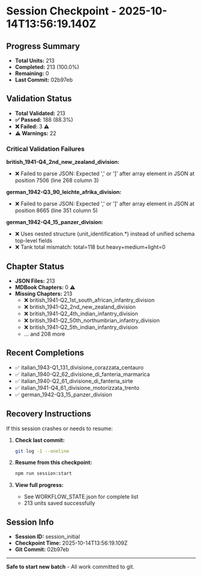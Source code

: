 # Session Checkpoint - 2025-10-14T13:56:19.140Z

## Progress Summary

- **Total Units:** 213
- **Completed:** 213 (100.0%)
- **Remaining:** 0
- **Last Commit:** 02b97eb

## Validation Status

- **Total Validated:** 213
- **✅ Passed:** 188 (88.3%)
- **❌ Failed:** 3 ⚠️
- **⚠️ Warnings:** 22

### Critical Validation Failures

**british_1941-Q4_2nd_new_zealand_division:**
  - ❌ Failed to parse JSON: Expected ',' or ']' after array element in JSON at position 7506 (line 268 column 3)

**german_1942-Q3_90_leichte_afrika_division:**
  - ❌ Failed to parse JSON: Expected ',' or ']' after array element in JSON at position 8665 (line 351 column 5)

**german_1942-Q4_15_panzer_division:**
  - ❌ Uses nested structure (unit_identification.*) instead of unified schema top-level fields
  - ❌ Tank total mismatch: total=118 but heavy+medium+light=0

## Chapter Status

- **JSON Files:** 213
- **MDBook Chapters:** 0 ⚠️
- **Missing Chapters:** 213
  - ❌ british_1941-Q2_1st_south_african_infantry_division
  - ❌ british_1941-Q2_2nd_new_zealand_division
  - ❌ british_1941-Q2_4th_indian_infantry_division
  - ❌ british_1941-Q2_50th_northumbrian_infantry_division
  - ❌ british_1941-Q2_5th_indian_infantry_division
  - ... and 208 more

## Recent Completions

- ✅ italian_1943-Q1_131_divisione_corazzata_centauro
- ✅ italian_1940-Q2_62_divisione_di_fanteria_marmarica
- ✅ italian_1940-Q2_61_divisione_di_fanteria_sirte
- ✅ italian_1941-Q4_61_divisione_motorizzata_trento
- ✅ german_1942-Q3_15_panzer_division

## Recovery Instructions

If this session crashes or needs to resume:

1. **Check last commit:**
   ```bash
   git log -1 --oneline
   ```

2. **Resume from this checkpoint:**
   ```bash
   npm run session:start
   ```

3. **View full progress:**
   - See WORKFLOW_STATE.json for complete list
   - 213 units saved successfully

## Session Info

- **Session ID:** session_initial
- **Checkpoint Time:** 2025-10-14T13:56:19.109Z
- **Git Commit:** 02b97eb

---

**Safe to start new batch** - All work committed to git.

